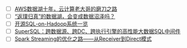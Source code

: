 - [ ] [AWS数据湖十年，云计算老大哥的磨刀之路](https://mp.weixin.qq.com/s/RBwogB7DcyfjMxoTW5isbA)
- [ ] [“返璞归真”的数据湖，会变成数据沼泽吗？](https://mp.weixin.qq.com/s/R-Kp6s1AZltoZQE5GUXRZg)
- [ ] [开源SQL-on-Hadoop系统一览](https://mp.weixin.qq.com/s/fAzm9bdD38ASrycScrXodg)
- [ ] [SuperSQL：跨数据源、跨DC、跨执行引擎的高性能大数据SQL中间件](https://mp.weixin.qq.com/s/ck7roZFZ9_u7fUf8TDH4eA)
- [ ] [Spark Streaming的优化之路——从Receiver到Direct模式](https://mp.weixin.qq.com/s/UPdu4rLmibeRMEEeOEH5Ag)
